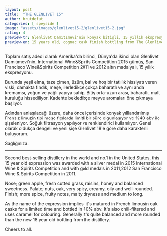 ```yaml
---
layout: post
title:  "THE GLENLIVET 15"
author: brutdefut
categories: [ speyside ]
image: "assets/images/glenlivet15-2/glenlivet15-2.jpg"
rating: 4
preview-tr: Glenlivet Damıtımevi'nin konyak bitişli, 15 yıllık ekspresyonu.
preview-en: 15 years old, cognac cask finish bottling from The Glenlivet.
---
```


Toplam satış adedi olarak Amerika'da birinci, Dünya'da ikinci olan Glenlivet Damıtımevi'nin, International Wine&Spirits Competition 2015 gümüş, San Francisco Wine&Spirits Competition 2011 ve 2012 altın madalyalı, 15 yıllık ekspresyonu.

Burunda yeşil elma, taze çimen, üzüm, bal ve hoş bir tatlılık hissiyatı veren viski; damakta fındık, meşe, ilerledikçe çokça baharatlı ve aynı anda kremamsı, yoğun ve yağlı yapıya sahip. 
Bitiş orta-uzun arası, baharatlı, malt kuruluğu hissediliyor. Kadehte bekledikçe meyve aromaları öne çıkmaya başlıyor. 

Adından anlaşılacağı üzere, daha önce içerisinde konyak yılllandırılmış Fransız limuzin tipi meşe fıçılarda limitli bir süre olgunlaşıyor ve %40 abv ile şişeleniyor. Soğuk filtrasyon yapılıyor ve renklendirici kullanılıyor. 
Genel olarak oldukça dengeli ve yeni şişe Glenlivet 18'e göre daha karakterli buluyorum.

Sağlığınıza.

-------------------------------------------------------------------------------

<p id="english"></p>

Second best-selling distillery in the world and no.1 in the United States, this 15 year old expression was awarded with a silver medal in 2015 International Wine & Spirits Competition and with gold medals in 2011,2012 San Francisco Wine & Spirits Competition in 2011.

Nose; green apple, fresh cutted grass, raisins, honey and balanced sweetness.
Palate; nuts, oak, very spicy, creamy, oily and well-rounded. 
Finish; more spice, fruity notes, malty dryness and medium to long. 

As the name of the expression implies, it's matured in French limousin oak casks for a limited time and bottled in 40% abv. It's also chill-filtered and uses caramel for colouring. 
Generally it's quite balanced and more rounded than the new 18 year old bottling from the distillery. 

Cheers to all. 
